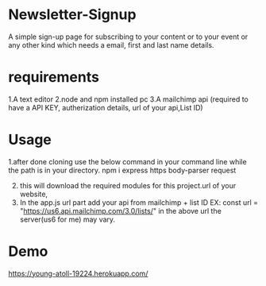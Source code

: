 # Newsletter-Signup


A simple sign-up page for subscribing to your content or to your event or any other kind which needs a email, first and last name details.

# requirements
1.A text editor
2.node and npm installed pc
3.A mailchimp api (required to have a API KEY, autherization details, url of your api,List ID)


# Usage
1.after done cloning use the below command in your command line while the path is in your directory.
npm i express https body-parser request

2. this will download the required modules for this project.url of your website,
3. In the app.js url part add your api from mailchimp + list ID
    EX:   const url = "https://us6.api.mailchimp.com/3.0/lists/<listID>"
  in the above url the server(us6 for me) may vary.
  
# Demo
https://young-atoll-19224.herokuapp.com/
